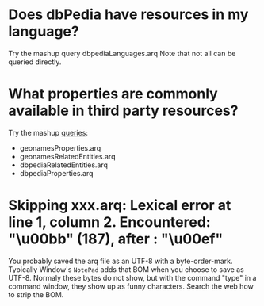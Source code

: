 

# Does dbPedia have resources in my language? #

Try the mashup query dbpediaLanguages.arq Note that not all can be queried directly.

# What properties are commonly available in third party resources? #
Try the mashup [queries](https://github.com/jo-pol/gedcom2sem/tree/master/src/main/resources/reports/mashup):
  * geonamesProperties.arq
  * geonamesRelatedEntities.arq
  * dbpediaRelatedEntities.arq
  * dbpediaProperties.arq

# Skipping xxx.arq: Lexical error at line 1, column 2. Encountered: "\u00bb" (187), after : "\u00ef" #

You probably saved the arq file as an UTF-8 with a byte-order-mark. Typically Window's `NotePad` adds that BOM when you choose to save as UTF-8. Normaly these bytes do not show, but with the command "type" in a command window, they show up as funny characters. Search the web how to strip the BOM.